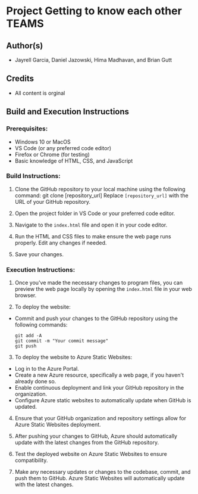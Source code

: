# Project Getting to know each other TEAMS

## Author(s)
- Jayrell Garcia, Daniel Jazowski, Hima Madhavan, and Brian Gutt


## Credits
- All content is orginal

## Build and Execution Instructions
### Prerequisites:
- Windows 10 or MacOS
- VS Code (or any preferred code editor)
- Firefox or Chrome (for testing)
- Basic knowledge of HTML, CSS, and JavaScript


### Build Instructions:
1. Clone the GitHub repository to your local machine using the following command:
git clone [repository_url]
Replace `[repository_url]` with the URL of your GitHub repository.

2. Open the project folder in VS Code or your preferred code editor.

3. Navigate to the `index.html` file and open it in your code editor.

4. Run the HTML and CSS files to make ensure the web page runs properly. Edit any changes if needed. 

5. Save your changes.

### Execution Instructions:
1. Once you've made the necessary changes to program files, you can preview the web page locally by opening the `index.html` file in your web browser.

2. To deploy the website:
- Commit and push your changes to the GitHub repository using the following commands:
  ```
  git add -A
  git commit -m "Your commit message"
  git push 
  ```

3. To deploy the website to Azure Static Websites:
- Log in to the Azure Portal.
- Create a new Azure resource, specifically  a web page,  if you haven't already done so.
- Enable continuous deployment and link your GitHub repository in the organization.
- Configure Azure static websites to automatically update when GitHub is updated.

4. Ensure that your GitHub organization and repository settings allow for Azure Static Websites deployment.

5. After pushing your changes to GitHub, Azure  should automatically update with the latest changes from the GitHub repository.

6. Test the deployed website on Azure Static Websites to ensure compatibility.

7. Make any necessary updates or changes to the codebase, commit, and push them to GitHub. Azure Static Websites will automatically update with the latest changes.

